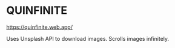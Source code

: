 # QUINFINITE

https://quinfinite.web.app/

Uses Unsplash API to download images. Scrolls images infinitely.
